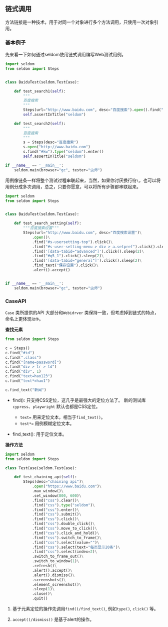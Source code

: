 ## 链式调用

方法链接是一种技术，用于对同一个对象进行多个方法调用，只使用一次对象引用。

### 基本例子

先来看一下如何通过seldom使用链式调用编写Web测试用例。

```python
import seldom
from seldom import Steps


class BaiduTest(seldom.TestCase):

    def test_search1(self):
        """
        百度搜索
        """
        Steps(url="http://www.baidu.com", desc="百度搜索").open().find("#kw").type("seldom").find("#su").click()
        self.assertInTitle("seldom")

    def test_search2(self):
        """
        百度搜索
        """
        s = Steps(desc="百度搜索")
        s.open("http://www.baidu.com")
        s.find("#kw").type("seldom").enter()
        self.assertInTitle("seldom")

if __name__ == '__main__':
    seldom.main(browser="gc", tester="虫师")
```

用例像链条一样将整个测试过程串联起来，当然，如果你讨厌换行符`\`，也可以将用例分成多次调用，总之，只要你愿意，可以将所有步骤都串联起来。


```python
import seldom
from seldom import Steps


class BaiduTest(seldom.TestCase):

    def test_search_setting(self):
        """百度搜索设置"""
        Steps(url="http://www.baidu.com", desc="百度搜索设置")\
            .open()\
            .find("#s-usersetting-top").click()\
            .find("#s-user-setting-menu > div > a.setpref").click().sleep(2)\
            .find('[data-tabid="advanced"]').click().sleep(2)\
            .find("#q5_1").click().sleep(2)\
            .find('[data-tabid="general"]').click().sleep(2)\
            .find_text("保存设置").click()\
            .alert().accept()


if __name__ == '__main__':
    seldom.main(browser="gc", tester="虫师")
```

### CaseAPI 

`Case` 类所提供的API 大部分和`Webidrver` 类保持一致，但考虑掉到链式的特点，命名上更体现`动作`。

__查找元素__

```python
from seldom import Steps

c = Steps()
c.find("#id")
c.find(".class")
c.find("[name=password]")
c.find("div > tr > td")
c.find("div", 1)
c.find("text=hao123")
c.find("text*=hao1")

c.find_text("新闻")
```

* find(): 只支持CSS定位，这几乎是最强大的定位方法了。 新的测试库`cypress`、`playwright` 默认也都是CSS定位。
    * `text=` 用来定位文本，相当于`find_text()`。
    * `test*=` 用例模糊定位文本。 

* find_text(): 用于定位文本。

__操作方法__

```python
import seldom
from seldom import Steps

class TestCase(seldom.TestCase):

    def test_chaining_api(self):
        Steps(desc="chaining api")\
            .open("https://www.baidu.com")\
            .max_window()\
            .set_window(800, 600)\
            .find("css").clear()\
            .find("css").type("seldom")\
            .find("css").enter()\
            .find("css").submit()\
            .find("css").click()\
            .find("css").double_click()\
            .find("css").move_to_click()\
            .find("css").click_and_hold()\
            .find("css").switch_to_frame()\
            .find("css").select(value="")\
            .find("css").select(text="每页显示20条")\
            .find("css").select(index=2)\
            .switch_to_frame_out()\
            .switch_to_window(1)\
            .refresh()\
            .alert().accept()\
            .alert().dismiss()\
            .screenshots()\
            .element_screenshot()\
            .sleep(1)\
            .close()\
            .quit()

```

1. 基于元素定位的操作先调用`find()/find_text()`, 例如`type()`, `click()` 等。

2. `accept()/dismiss()` 是基于alert的操作。

